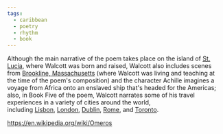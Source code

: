 ```yaml
---
tags:
  - caribbean
  - poetry
  - rhythm
  - book
---
```

Although the main narrative of the poem takes place on the island of [St. Lucia](https://en.wikipedia.org/wiki/Saint_Lucia "Saint Lucia"), where Walcott was born and raised, Walcott also includes scenes from [Brookline, Massachusetts](https://en.wikipedia.org/wiki/Brookline,_Massachusetts "Brookline, Massachusetts") (where Walcott was living and teaching at the time of the poem's composition) and the character Achille imagines a voyage from Africa onto an enslaved ship that's headed for the Americas; also, in Book Five of the poem, Walcott narrates some of his travel experiences in a variety of cities around the world, including [Lisbon](https://en.wikipedia.org/wiki/Lisbon "Lisbon"), [London](https://en.wikipedia.org/wiki/London "London"), [Dublin](https://en.wikipedia.org/wiki/Dublin "Dublin"), [Rome](https://en.wikipedia.org/wiki/Rome "Rome"), and [Toronto](https://en.wikipedia.org/wiki/Toronto "Toronto").

https://en.wikipedia.org/wiki/Omeros